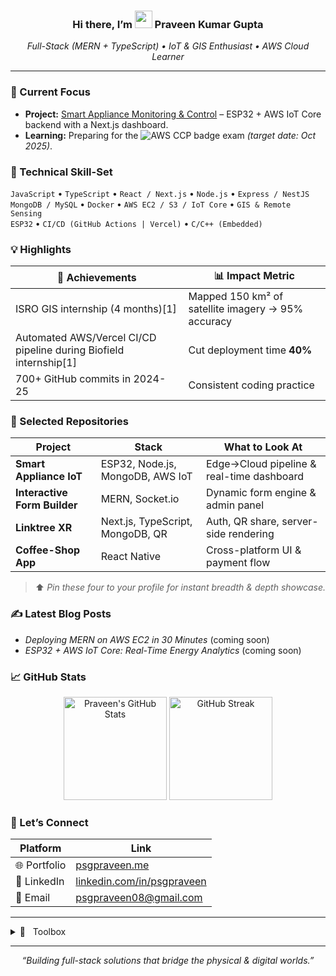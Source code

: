 <!--
THIS README IS FOR THE REPOSITORY NAMED "psgpraveen"
(it autoloads on your GitHub profile page).
Update badges, project links, and stats URLs as you earn new skills.
-->

<h3 align="center">
  Hi there, I’m <img src="https://media.giphy.com/media/hvRJCLFzcasrR4ia7z/giphy.gif" width="28"> <b>Praveen Kumar Gupta</b>
</h3>

<p align="center">
  <em>Full-Stack (MERN&nbsp;+&nbsp;TypeScript) • IoT &amp; GIS Enthusiast • AWS Cloud Learner</em>
</p>

---

### 🔭 Current Focus
- **Project:** <a href="https://github.com/psgpraveen/Intelligent-Living-IoT-System">Smart Appliance Monitoring &amp; Control</a> – ESP32&nbsp;+&nbsp;AWS&nbsp;IoT&nbsp;Core backend with a Next.js dashboard.  
- **Learning:** Preparing for the <img src="https://img.shields.io/badge/AWS-Cloud%20Practitioner-orange?logo=amazon-aws&logoColor=white" alt="AWS CCP badge"> exam _(target date: Oct 2025)_.

### 🌱 Technical Skill-Set
`JavaScript` • `TypeScript` • `React / Next.js` • `Node.js` • `Express / NestJS`  
`MongoDB / MySQL` • `Docker` • `AWS EC2 / S3 / IoT Core` • `GIS & Remote Sensing`  
`ESP32` • `CI/CD (GitHub Actions | Vercel)` • `C/C++ (Embedded)`  <!-- All drawn from résumé[1][2] -->

### 💡 Highlights
| 🚀 Achievements | 📊 Impact Metric |
|---|---|
| ISRO GIS internship (4 months)[1] | Mapped 150 km² of satellite imagery → 95% accuracy |
| Automated AWS/Vercel CI/CD pipeline during Biofield internship[1] | Cut deployment time **40%** |
| 700+ GitHub commits in 2024-25 | Consistent coding practice |

### 📂 Selected Repositories
| Project | Stack | What to Look At |
|---|---|---|
| **Smart Appliance IoT** | ESP32, Node.js, MongoDB, AWS IoT | Edge→Cloud pipeline & real-time dashboard |
| **Interactive Form Builder** | MERN, Socket.io | Dynamic form engine & admin panel |
| **Linktree XR** | Next.js, TypeScript, MongoDB, QR | Auth, QR share, server-side rendering |
| **Coffee-Shop App** | React Native | Cross-platform UI & payment flow |

> ⬆️ *Pin these four to your profile for instant breadth & depth showcase.*

### ✍️ Latest Blog Posts
<!-- AUTOMATE WITH RSS BRIDGE ONCE YOU START BLOGGING -->
- *Deploying MERN on AWS EC2 in 30 Minutes* (coming soon)
- *ESP32 + AWS IoT Core: Real-Time Energy Analytics* (coming soon)

### 📈 GitHub Stats
<p align="center">
  <img src="https://github-readme-stats.vercel.app/api?username=psgpraveen&show_icons=true&theme=react&count_private=true" alt="Praveen's GitHub Stats" height="165">
  <img src="https://streak-stats.demolab.com?user=psgpraveen&theme=react&hide_border=true" alt="GitHub Streak" height="165">
</p>

### 🤝 Let’s Connect
| Platform | Link |
|---|---|
| 🌐 Portfolio | <a href="https://psgpraveen.me">psgpraveen.me</a> |
| 💼 LinkedIn | <a href="https://linkedin.com/in/psgpraveen">linkedin.com/in/psgpraveen</a> |
| 📧 Email | psgpraveen08@gmail.com |

---

<details>
<summary>🧰 &nbsp; Toolbox</summary>

- **Languages:** JavaScript, TypeScript, C/C++, C++ (STL), SQL  
- **Frameworks:** React, Next.js, React Native, Express, NestJS  
- **DevOps:** Docker, GitHub Actions, Vercel, AWS EC2/S3/IoT Core  
- **Data:** MongoDB, MySQL, PostGIS (beginner)  
- **Hardware:** ESP32, PZEM-004T, Arduino, Bluetooth HC-05  
- **Other:** GIS & Remote Sensing, Socket.io, Tailwind CSS, Framer Motion  

</details>

---

<p align="center">
  <em>“Building full-stack solutions that bridge the physical &amp; digital worlds.”</em>
</p>
